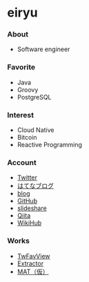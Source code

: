 eiryu
=======================


### About
- Software engineer

### Favorite
- Java
- Groovy
- PostgreSQL

### Interest

- Cloud Native
- Bitcoin
- Reactive Programming

### Account
- [Twitter](http://twitter.com/eiryu)
- [はてなブログ](http://d.hatena.ne.jp/eiryu9)
- [blog](http://blog.eiryu.com)
- [GitHub](https://github.com/eiryu)
- [slideshare](http://www.slideshare.net/eiryu)
- [Qiita](http://qiita.com/eiryu)
- [WikiHub](https://wikihub.io/@eiryu)

### Works
- [TwFavView](http://apps.eiryu.com/twfavview) 
- [Extractor](http://eiryu.com/extractor/)
- [MAT（仮）](http://eiryu.com/mat/)

